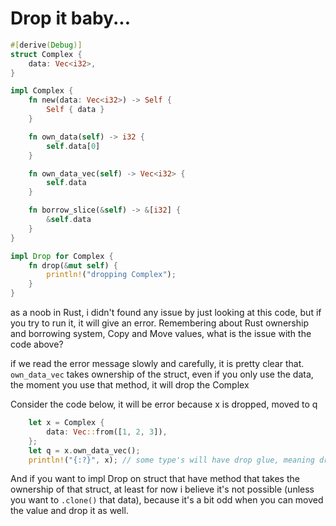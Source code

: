 # Drop it baby...

```rust
#[derive(Debug)]
struct Complex {
    data: Vec<i32>,
}

impl Complex {
    fn new(data: Vec<i32>) -> Self {
        Self { data }
    }

    fn own_data(self) -> i32 {
        self.data[0]
    }

    fn own_data_vec(self) -> Vec<i32> {
        self.data
    }

    fn borrow_slice(&self) -> &[i32] {
        &self.data
    }
}

impl Drop for Complex {
    fn drop(&mut self) {
        println!("dropping Complex");
    }
}
```

as a noob in Rust, i didn't found any issue by just looking at this code, but if you try to run it, it will give an error. Remembering about Rust ownership and borrowing system, Copy and Move values, what is the issue with the code above?

if we read the error message slowly and carefully, it is pretty clear that. `own_data_vec` takes ownership of the struct, even if you only use the data, the moment you use that method, it will drop the Complex

Consider the code below, it will be error because x is dropped, moved to q

```rust
    let x = Complex {
        data: Vec::from([1, 2, 3]),
    };
    let q = x.own_data_vec();
    println!("{:?}", x); // some type's will have drop glue, meaning drop will be implemented for that type from rust itself
```

And if you want to impl Drop on struct that have method that takes the ownership of that struct, at least for now i believe it's not possible (unless you want to `.clone()`  that data), because it's a bit odd when you can moved the value and drop it as well.
